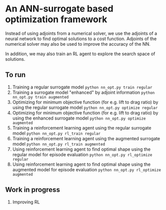 # An ANN-surrogate based optimization framework
Instead of using adjoints from a numerical solver, we use the adjoints of a neural network to find optimal solutions to a cost function. Adjoints of the numerical solver may also be used to improve the accuracy of the NN. 

In addition, we may also train an RL agent to explore the search space of solutions. 

## To run
1. Training a regular surrogate model
`python nn_opt.py train regular` 
2. Training a surrogate model "enhanced" by adjoint information
`python nn_opt.py train augmented` 
3. Optimizing for minimum objective function (for e.g. lift to drag ratio) by using the regular surrogate model
`python nn_opt.py optimize regular`
4.  Optimizing for minimum objective function (for e.g. lift to drag ratio) by using the enhanced surrogate model
`python nn_opt.py optimize augmented`
5. Training a reinforcement learning agent using the regular surrogate model
`python nn_opt.py rl_train regular`
6. Training a reinforcement learning agent using the augmented surrogate model
`python nn_opt.py rl_train augmented`
7. Using reinforcement learning agent to find optimal shape using the regular model for episode evaluation
`python nn_opt.py rl_optimize regular`
8. Using reinforcement learning agent to find optimal shape using the augmented model for episode evaluation
`python nn_opt.py rl_optimize augmented`

## Work in progress
1. Improving RL
